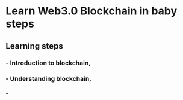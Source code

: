 # Learn Web3.0 Blockchain in baby steps
## Learning steps
### - Introduction to blockchain,
### - Understanding blockchain,
#### - 